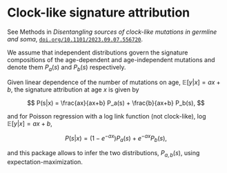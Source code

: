# Clock-like signature attribution

See Methods in _Disentangling sources of clock-like mutations in germline and soma_, [`doi.org/10.1101/2023.09.07.556720`](https://doi.org/10.1101/2023.09.07.556720).

We assume that independent distributions govern the signature compositions of the age-dependent and age-independent mutations and denote them $P_a(s)$ and $P_b(s)$ respectively. 

Given linear dependence of the number of mutations on age, $\mathbb{E}[y|x]=ax+b$, the signature attribution at age $x$ is given by

$$
P(s|x) = \frac{ax}{ax+b} P_a(s) + \frac{b}{ax+b} P_b(s),
$$

and for Poisson regression with a log link function (not clock-like), $\log\mathbb{E}[y|x]=ax+b$,

$$
P(s|x) = (1-e^{-ax}) P_a(s) + e^{-ax} P_b(s),
$$

and this package allows to infer the two distributions, $P_{a,b}(s)$, using expectation-maximization.
